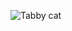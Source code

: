 ![Tabby cat](https://media2.giphy.com/media/ZnRLfAh6A6h8Y/200.webp?cid=ecf05e475bvi8jk6go7kxz83b570hrksdha322zq5d4opcn0&rid=200.webp&ct=g)
